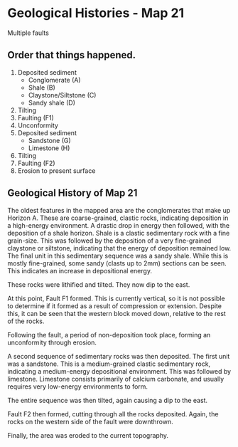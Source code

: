 # Geological Histories - Map 21

Multiple faults

## Order that things happened.
1. Deposited sediment
    * Conglomerate (A)
    * Shale (B)
    * Claystone/Siltstone (C)
    * Sandy shale (D)
2. Tilting
3. Faulting (F1)
4. Unconformity
5. Deposited sediment
    * Sandstone (G)
    * Limestone (H)
6. Tilting
7. Faulting (F2)
8. Erosion to present surface

## Geological History of Map 21

The oldest features in the mapped area are the conglomerates that make up Horizon A. These are coarse-grained, clastic rocks, indicating deposition in a high-energy environment. A drastic drop in energy then followed, with the deposition of a shale horizon. Shale is a clastic sedimentary rock with a fine grain-size. This was followed by the deposition of a very fine-grained claystone or siltstone, indicating that the energy of deposition remained low. The final unit in this sedimentary sequence was a sandy shale. While this is mostly fine-grained, some sandy (clasts up to 2mm) sections can be seen. This indicates an increase in depositional energy.

These rocks were lithified and tilted. They now dip to the east.

At this point, Fault F1 formed. This is currently vertical, so it is not possible to determine if it formed as a result of compression or extension. Despite this, it can be seen that the western block moved down, relative to the rest of the rocks.

Following the fault, a period of non-deposition took place, forming an unconformity through erosion.

A second sequence of sedimentary rocks was then deposited. The first unit was a sandstone. This is a medium-grained clastic sedimentary rock, indicating a medium-energy depositional environment. This was followed by limestone. Limestone consists primarily of calcium carbonate, and usually requires very low-energy environments to form.

The entire sequence was then tilted, again causing a dip to the east.

Fault F2 then formed, cutting through all the rocks deposited. Again, the rocks on the western side of the fault were downthrown.

Finally, the area was eroded to the current topography.
